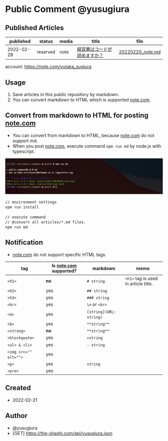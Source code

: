 # Public Comment @yusugiura
 
 ## Published Articles

 | published | status | media | title | file |
 | -- | -- | -- | -- | -- |
 | 2022-02-28 | reserved | note | [経営層はコードが読めますか？]() | [20220220_note.md](/articles/20220220_note.md) | 

 account: https://note.com/yutaka_sugiura
 
 ## Usage

 1) Save articles in this public repository by markdown.
 2) You can convert markdown to HTML which is supported [note.com](https://note.com).

 ## Convert from markdown to HTML for posting [note.com](https://note.com)

 - You can convert from markdown to HTML, because [note.com](https://note.com) do not support md.
 - When you post [note.com](https://note.com), execute command `npm run md` by node.js with typescript.

<img src="statics/img/execute_example.png">

```
// environment settings
npm run install

// execute command
// @convert all articles/*.md files.
npm run md
```

## Notification

 - [note.com](https://note.com) do not support specific HTML tags.

| tag | Is [note.com](https://note.com) supported? | markdown | memo |
| -- | -- | -- | -- |
| `<h1>` | **no** | `# string` | `<h1>` tag is used in article title. |
| `<h2>` | yes | `## string` | |
| `<h3>` | yes | `### string` | |
| `<br>` | yes | `\n` or `<br>` | |
| `<a>` | yes | `[string](URL: string)` | |
| `<b>` | yes | `**string**` | |
| `<strong>` | **no** | `**string**` | |
| `<blockquote>` | yes | `>string` | |
| `<ul> & <li>` | yes | `- string` | |
| `<img src="" alt="">` | yes | | |
| `<p>` | yes | `string` | |
| `<pre>` | yes | | |

 ## Created
  
 - 2022-02-21

 ## Author
 - @yusugiura 
 - [GET] https://the-shashi.com/api/yusugiura.json

